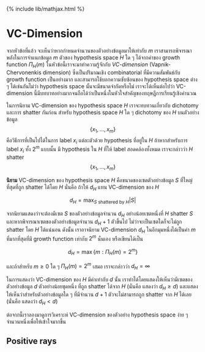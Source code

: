 {% include lib/mathjax.html %}
# VC-Dimension

จากหัวข้อที่แล้ว จะเห็นว่าหากกำหนดจำนวนของตัวอย่างข้อมูลมาให้เท่ากับ $m$ เราสามารถพิจารณาพลังในการจำแนกข้อมูล
$m$ ตัวของ hypothesis space $H$ ใด ๆ ได้จากค่าของ growth function $\Pi_H(m)$
ในหัวข้อนี้เราจะมาทำความรู้จักกับ _VC-dimension_ (Vapnik-Chervonenkis dimension)
ซึ่งเป็นปริมาณเชิง combinatorial ที่มีความสัมพันธ์กับ growth function เป็นอย่างมาก
และสามารถใช้บอกความซับซ้อนของ hypothesis space ต่าง ๆ ได้เช่นกันไม่ว่า hypothesis space นั้นจะมีขนาดจำกัดหรือไม่
เราจะได้เห็นต่อไปว่า VC-dimension นี้มีบทบาทอย่างมากจนถือได้ว่าเป็นหนึ่งในหัวใจสำคัญของทฤษฎีการเรียนรู้เชิงคำนวณ

ในการนิยาม VC-dimension ของ hypothesis space $H$ เราจะทบทวนเกี่ยวกับ dichotomy และการ shatter กันก่อน
สำหรับ hypothesis space $H$ ใด ๆ dichotomy ของ $H$ บนตัวอย่างข้อมูล $$\{x_1,\dots,x_m\}$$
คือวิธีการที่เป็นไปได้ในการ label $x_i$ แต่ละตัวด้วย hypothesis ที่อยู่ใน $H$
ถ้าหากสำหรับการ label $x_i$ ทั้ง $2^m$ แบบนั้น มี hypothesis ใน $H$ ที่ให้ label สอดคล้องทั้งหมด
เราจะกล่าวว่า $H$ shatter  $$\{x_1,\dots,x_m\}$$

**นิยาม** VC-dimension ของ hypothesis space $H$ คือขนาดของเซตตัวอย่างข้อมูล $S$ ที่ใหญ่ที่สุดที่ถูก shatter ได้โดย $H$
นั่นคือ ถ้าให้ $d_H$ แทน VC-dimension ของ $H$

$$
d_H = \max_{S \text{ shattered by } H}|S|
$$

จากนิยามแสดงว่าจะต้องมีเซต $S$ ของตัวอย่างข้อมูลจำนวน $d_H$ อย่างน้อยเซตหนึ่งที่ $H$ shatter $S$
และหากพิจารณาเซตของตัวอย่างข้อมูลจำนวน $d_H+1$ ตัวขึ้นไป ไม่ว่าจะเป็นเซตใดก็จะไม่ถูก shatter โดย $H$ ได้แน่นอน
ดังนั้น เราอาจนิยาม VC-dimension $d_H$ ในอีกมุมหนึ่งได้เป็นค่า $m$ ที่มากที่สุดที่มี growth function เท่ากับ $2^m$ นั่นเอง
หรือเขียนได้เป็น

$$
d_H = \max\{m:\Pi_H(m)=2^m\}
$$

และถ้าสำหรับ $m\geq 0$ ใด ๆ  $\Pi_H(m)=2^m$ เสมอ เราจะกล่าวว่า $d_H=\infty$

ในการแสดงว่า VC-dimension ของ $H$ มีค่าเท่ากับ $d$ นั้น เราทำได้โดยแสดงให้เห็นว่ามีเซตของตัวอย่างข้อมูล $d$
ตัวอย่างน้อยชุดหนึ่ง ที่ถูก shatter ได้จาก $H$ (นั่นคือ แสดงว่า $d_H\geq d$)
และแสดงให้เห็นว่าสำหรับตัวอย่างข้อมูลใด ๆ ที่มีจำนวน $d+1$ ตัวจะไม่สามารถถูก shatter จาก $H$ ได้เลย
(นั่นคือ แสดงว่า $d_H<d$)

ต่อจากนี้เราลองมาดูการวิเคราะห์ VC-dimension ของตัวอย่าง hypothesis space ง่าย ๆ จำนวนหนึ่งเพื่อให้เข้าใจมากขึ้น

## Positive rays
